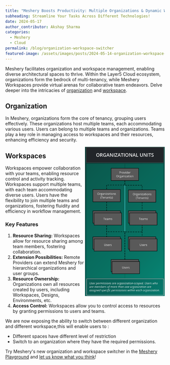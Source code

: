 ```yaml
---
title: "Meshery Boosts Productivity: Multiple Organizations & Dynamic Workspaces!"
subheading: Streamline Your Tasks Across Different Technologies!
date: 2024-05-17
author_contributor: Akshay Sharma
categories: 
  - Meshery
  - Cloud
permalink: /blog/organization-workspace-switcher
featured-image: /assets/images/posts/2024-05-14-organization-workspace-switcher/organization-workspace-switcher.png
---
```


Meshery facilitates organization and workspace management, enabling diverse architectural spaces to thrive. Within the Layer5 Cloud ecosystem, organizations form the bedrock of multi-tenancy, while Meshery Workspaces provide virtual arenas for collaborative team endeavors. Delve deeper into the intricacies of <a href="https://docs.layer5.io/cloud/identity/organizations/" target="_blank">organization</a> and <a href="https://docs.layer5.io/cloud/spaces" target="_blank">workspace</a>.

## Organization
In Meshery, organizations form the core of tenancy, grouping users effectively. These organizations host multiple teams, each accommodating various users. Users can belong to multiple teams and organizations. Teams play a key role in managing access to workspaces and their resources, enhancing efficiency and security.

<a href="https://artifacthub.io" target="_blank"><img alt="Artifact Hub Kinds" src="/assets/images/posts/2024-05-14-organization-workspace-switcher/organization_units.svg" width="50%" align="right" /></a>

## Workspaces
Workspaces empower collaboration with your teams, enabling resource control and activity tracking. Workspaces support multiple teams, with each team accommodating diverse users. Users have the flexibility to join multiple teams and organizations, fostering fluidity and efficiency in workflow management.


### Key Features
1. **Resource Sharing:** Workspaces allow for resource sharing among team members, fostering collaboration.
2. **Extension Possibilities:** Remote Providers can extend Meshery for hierarchical organizations and user groups.
3. **Resource Ownership:** Organizations own all resources created by users, including Workspaces, Designs, Environments, etc.
4. **Access Control:** Workspaces allow you to control access to resources by granting permissions to users and teams.

We are now exposing the ability to switch between different organization and different workspace,this will enable users to :

- Different spaces have different level of restriction 
- Switch to an organization where they have the required permissions.

Try Meshery's new organization and workspace switcher in the [Meshery Playground](https://play.meshery.io) and [let us know what you think](https://meshery.io/subscribe)!

